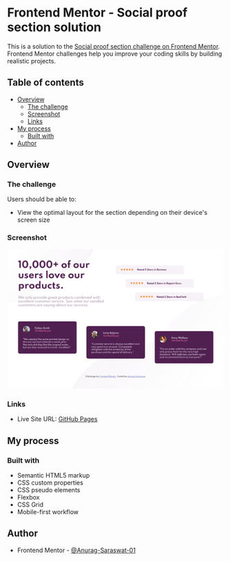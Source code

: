 # Frontend Mentor - Social proof section solution

This is a solution to the [Social proof section challenge on Frontend Mentor](https://www.frontendmentor.io/challenges/social-proof-section-6e0qTv_bA). Frontend Mentor challenges help you improve your coding skills by building realistic projects. 

## Table of contents

- [Overview](#overview)
  - [The challenge](#the-challenge)
  - [Screenshot](#screenshot)
  - [Links](#links)
- [My process](#my-process)
  - [Built with](#built-with)
- [Author](#author)

## Overview

### The challenge

Users should be able to:

- View the optimal layout for the section depending on their device's screen size

### Screenshot

![Desktop Layout](images/desktop-ss.png)

### Links

- Live Site URL: [GitHub Pages](https://anurag-saraswat-01.github.io/social-proof-section/)

## My process

### Built with

- Semantic HTML5 markup
- CSS custom properties
- CSS pseudo elements
- Flexbox
- CSS Grid
- Mobile-first workflow

## Author

- Frontend Mentor - [@Anurag-Saraswat-01](https://www.frontendmentor.io/profile/Anurag-Saraswat-01)

